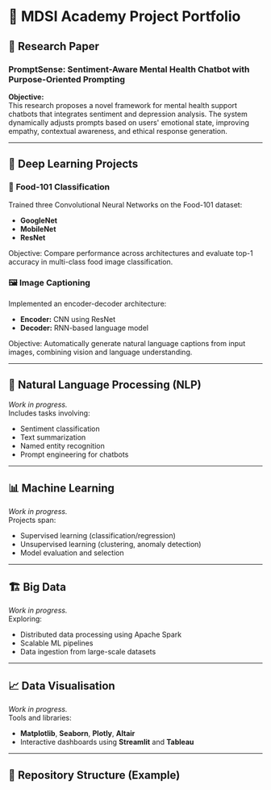 
# 📘 MDSI Academy Project Portfolio

## 🧠 Research Paper

### **PromptSense: Sentiment-Aware Mental Health Chatbot with Purpose-Oriented Prompting**

**Objective:**  
This research proposes a novel framework for mental health support chatbots that integrates sentiment and depression analysis. The system dynamically adjusts prompts based on users' emotional state, improving empathy, contextual awareness, and ethical response generation.

---

## 🤖 Deep Learning Projects

### 🍱 **Food-101 Classification**  
Trained three Convolutional Neural Networks on the Food-101 dataset:  
- **GoogleNet**  
- **MobileNet**  
- **ResNet**

Objective: Compare performance across architectures and evaluate top-1 accuracy in multi-class food image classification.

### 🖼️ **Image Captioning**  
Implemented an encoder-decoder architecture:
- **Encoder:** CNN using ResNet
- **Decoder:** RNN-based language model

Objective: Automatically generate natural language captions from input images, combining vision and language understanding.

---

## 💬 Natural Language Processing (NLP)

_Work in progress._  
Includes tasks involving:
- Sentiment classification  
- Text summarization  
- Named entity recognition  
- Prompt engineering for chatbots  

---

## 📊 Machine Learning

_Work in progress._  
Projects span:
- Supervised learning (classification/regression)
- Unsupervised learning (clustering, anomaly detection)
- Model evaluation and selection

---

## 🏗️ Big Data

_Work in progress._  
Exploring:
- Distributed data processing using Apache Spark
- Scalable ML pipelines
- Data ingestion from large-scale datasets

---

## 📈 Data Visualisation

_Work in progress._  
Tools and libraries:
- **Matplotlib**, **Seaborn**, **Plotly**, **Altair**
- Interactive dashboards using **Streamlit** and **Tableau**

---

## 📂 Repository Structure (Example)

